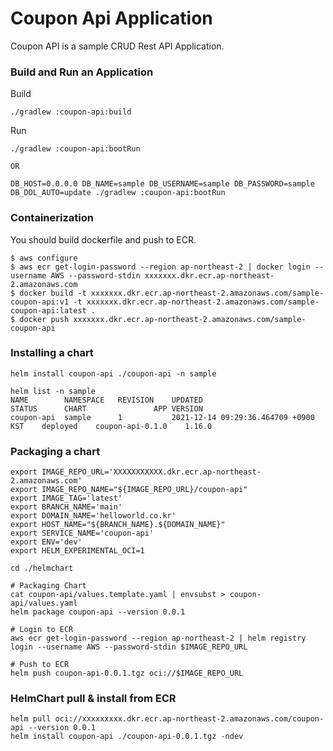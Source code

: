 #  Coupon Api Application
Coupon API is a sample CRUD Rest API Application.

### Build and Run an Application
Build
```shell
./gradlew :coupon-api:build
```
Run
```shell
./gradlew :coupon-api:bootRun

OR

DB_HOST=0.0.0.0 DB_NAME=sample DB_USERNAME=sample DB_PASSWORD=sample DB_DDL_AUTO=update ./gradlew :coupon-api:bootRun
```

### Containerization
You should build dockerfile and push to ECR.
```
$ aws configure
$ aws ecr get-login-password --region ap-northeast-2 | docker login --username AWS --password-stdin xxxxxxx.dkr.ecr.ap-northeast-2.amazonaws.com
$ docker build -t xxxxxxx.dkr.ecr.ap-northeast-2.amazonaws.com/sample-coupon-api:v1 -t xxxxxxx.dkr.ecr.ap-northeast-2.amazonaws.com/sample-coupon-api:latest .
$ docker push xxxxxxx.dkr.ecr.ap-northeast-2.amazonaws.com/sample-coupon-api
```

### Installing a chart
```shell
helm install coupon-api ./coupon-api -n sample

helm list -n sample
NAME      	NAMESPACE	REVISION	UPDATED                             	STATUS  	CHART           	APP VERSION
coupon-api	sample   	1       	2021-12-14 09:29:36.464709 +0900 KST	deployed	coupon-api-0.1.0	1.16.0
```

### Packaging a chart
```shell
export IMAGE_REPO_URL='XXXXXXXXXXX.dkr.ecr.ap-northeast-2.amazonaws.com'
export IMAGE_REPO_NAME="${IMAGE_REPO_URL}/coupon-api"
export IMAGE_TAG='latest'
export BRANCH_NAME='main'
export DOMAIN_NAME='helloworld.co.kr'
export HOST_NAME="${BRANCH_NAME}.${DOMAIN_NAME}"
export SERVICE_NAME='coupon-api'
export ENV='dev'
export HELM_EXPERIMENTAL_OCI=1

cd ./helmchart

# Packaging Chart
cat coupon-api/values.template.yaml | envsubst > coupon-api/values.yaml
helm package coupon-api --version 0.0.1

# Login to ECR
aws ecr get-login-password --region ap-northeast-2 | helm registry login --username AWS --password-stdin $IMAGE_REPO_URL

# Push to ECR
helm push coupon-api-0.0.1.tgz oci://$IMAGE_REPO_URL
```

### HelmChart pull & install from ECR
```
helm pull oci://xxxxxxxxx.dkr.ecr.ap-northeast-2.amazonaws.com/coupon-api --version 0.0.1
helm install coupon-api ./coupon-api-0.0.1.tgz -ndev
```
